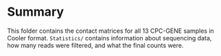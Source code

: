 # Summary

This folder contains the contact matrices for all 13 CPC-GENE samples in Cooler format.
`Statistics/` contains information about sequencing data, how many reads were filtered, and what the final counts were.
